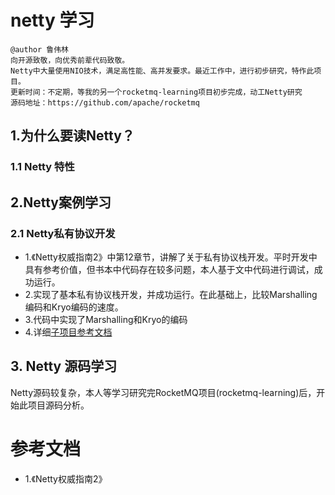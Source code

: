 # netty 学习
```
@author 鲁伟林
向开源致敬，向优秀前辈代码致敬。
Netty中大量使用NIO技术，满足高性能、高并发要求。最近工作中，进行初步研究，特作此项目。
更新时间：不定期，等我的另一个rocketmq-learning项目初步完成，动工Netty研究
源码地址：https://github.com/apache/rocketmq
```

## 1.为什么要读Netty？

### 1.1 Netty 特性

## 2.Netty案例学习

### 2.1 Netty私有协议开发
- 1.《Netty权威指南2》中第12章节，讲解了关于私有协议栈开发。平时开发中具有参考价值，但书本中代码存在较多问题，本人基于文中代码进行调试，成功运行。
- 2.实现了基本私有协议栈开发，并成功运行。在此基础上，比较Marshalling编码和Kryo编码的速度。
- 3.代码中实现了Marshalling和Kryo的编码
- 4.详细[子项目参考文档](https://github.com/thinkingfioa/netty-learning/tree/master/netty-private-protocol)

## 3. Netty 源码学习
Netty源码较复杂，本人等学习研究完RocketMQ项目(rocketmq-learning)后，开始此项目源码分析。

# 参考文档
- 1.《Netty权威指南2》